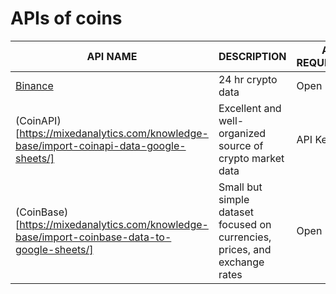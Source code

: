 # APIs of coins
|**API NAME**| **DESCRIPTION** |**AUTH REQUIREMENTS**|**SAMPLE URL**|
|---|---|---|---|
|[Binance](https://binance-docs.github.io/apidocs/spot/en/#introduction)| 24 hr crypto data  | Open | https://data.binance.com/api/v3/ticker/24hr |
|(CoinAPI)[https://mixedanalytics.com/knowledge-base/import-coinapi-data-google-sheets/]|Excellent and well-organized source of crypto market data|	API Key| |
|(CoinBase)[https://mixedanalytics.com/knowledge-base/import-coinbase-data-to-google-sheets/]|	Small but simple dataset focused on currencies, prices, and exchange rates |Open |https://api.coinbase.com/v2/exchange-rates?currency=BTC|
